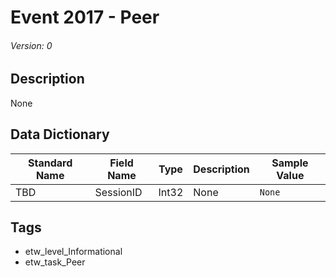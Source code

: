 # Event 2017 - Peer
###### Version: 0

## Description
None

## Data Dictionary
|Standard Name|Field Name|Type|Description|Sample Value|
|---|---|---|---|---|
|TBD|SessionID|Int32|None|`None`|

## Tags
* etw_level_Informational
* etw_task_Peer